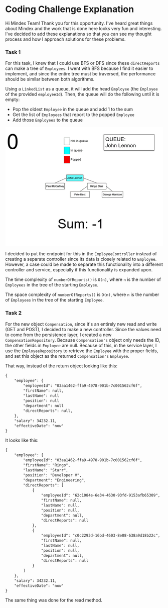 # Coding Challenge Explanation

Hi Mindex Team! Thank you for this opportunity. I've heard great things about Mindex and the work that is done here looks very
fun and interesting. I've decided to add these explanations so that you can see my thought process and how
I approach solutions for these problems.

### Task 1
For this task, I knew that I could use BFS or DFS since these `directReports` can make a tree of `Employees`.
I went with BFS because I find it easier to implement, and since the entire tree must be traversed, the performance should
be similar between both algorithms.

Using a `LinkedList` as a queue, it will add the head `Employee` (the `Employee` of the provided `employeeId`). Then, the queue
will do the following until it is empty:
- Pop the oldest `Employee` in the queue and add 1 to the sum
- Get the list of `Employees` that report to the popped `Employee`
- Add those `Employees` to the queue

![](bfs.gif)

I decided to put the endpoint for this in the `EmployeeController` instead of creating a separate controller since its data is closely
related to `Employee`. However, a case could be made to separate this functionality into a different controller and service, especially
if this functionality is expanded upon.

The time complexity of `numberOfReports()` is `O(n)`, where `n` is the number of `Employees` in the tree of the starting `Employee`.

The space complexity of `numberOfReports()` is `O(n)`, where `n` is the number of `Employees` in the tree of the starting `Employee`.
### Task 2
For the new object `Compensation`, since it's an entirely new read and write (GET and POST), I decided to make a new controller.
Since the values need to come from the persistence layer, I created a new `CompensationRepository`. Because `Compensation's`
object only needs the ID, the other fields in `Employee` are null. Because of this, in the service layer, I use the
`EmployeeRepository` to retrieve the `Employee` with the proper fields, and set this object as the returned `Compensation's` `Employee`.

That way, instead of the return object looking like this:

```
{
    "employee": {
        "employeeId": "03aa1462-ffa9-4978-901b-7c001562cf6f",
        "firstName": null,
        "lastName": null
        "position": null
        "department": null
        "directReports": null,
    },
    "salary": 34232.11,
    "effectiveDate": "now"
}

```
It looks like this:
```
{
    "employee": {
        "employeeId": "03aa1462-ffa9-4978-901b-7c001562cf6f",
        "firstName": "Ringo",
        "lastName": "Starr",
        "position": "Developer V",
        "department": "Engineering",
        "directReports": [
            {
                "employeeId": "62c1084e-6e34-4630-93fd-9153afb65309",
                "firstName": null,
                "lastName": null,
                "position": null,
                "department": null,
                "directReports": null
            },
            {
                "employeeId": "c0c2293d-16bd-4603-8e08-638a9d18b22c",
                "firstName": null,
                "lastName": null,
                "position": null,
                "department": null,
                "directReports": null
            }
        ]
    },
    "salary": 34232.11,
    "effectiveDate": "now"
}
```

The same thing was done for the read method.